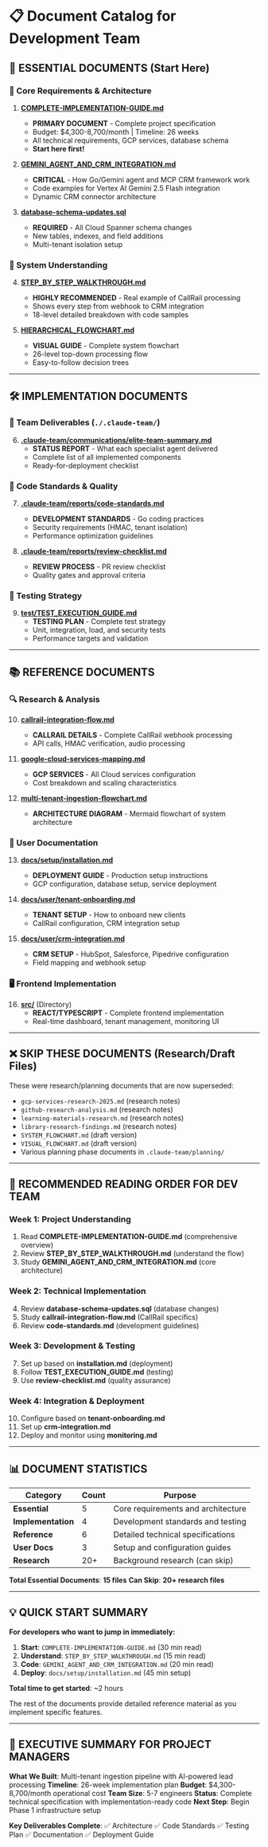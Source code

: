 # 📋 Document Catalog for Development Team

## 🎯 **ESSENTIAL DOCUMENTS (Start Here)**

### **📖 Core Requirements & Architecture**
1. **[COMPLETE-IMPLEMENTATION-GUIDE.md](./COMPLETE-IMPLEMENTATION-GUIDE.md)**
   - **PRIMARY DOCUMENT** - Complete project specification
   - Budget: $4,300-8,700/month | Timeline: 26 weeks
   - All technical requirements, GCP services, database schema
   - **Start here first!**

2. **[GEMINI_AGENT_AND_CRM_INTEGRATION.md](./GEMINI_AGENT_AND_CRM_INTEGRATION.md)**
   - **CRITICAL** - How Go/Gemini agent and MCP CRM framework work
   - Code examples for Vertex AI Gemini 2.5 Flash integration
   - Dynamic CRM connector architecture

3. **[database-schema-updates.sql](./database-schema-updates.sql)**
   - **REQUIRED** - All Cloud Spanner schema changes
   - New tables, indexes, and field additions
   - Multi-tenant isolation setup

### **🔄 System Understanding**
4. **[STEP_BY_STEP_WALKTHROUGH.md](./STEP_BY_STEP_WALKTHROUGH.md)**
   - **HIGHLY RECOMMENDED** - Real example of CallRail processing
   - Shows every step from webhook to CRM integration
   - 18-level detailed breakdown with code samples

5. **[HIERARCHICAL_FLOWCHART.md](./HIERARCHICAL_FLOWCHART.md)**
   - **VISUAL GUIDE** - Complete system flowchart
   - 26-level top-down processing flow
   - Easy-to-follow decision trees

---

## 🛠️ **IMPLEMENTATION DOCUMENTS**

### **📁 Team Deliverables** (`./.claude-team/`)
6. **[.claude-team/communications/elite-team-summary.md](./.claude-team/communications/elite-team-summary.md)**
   - **STATUS REPORT** - What each specialist agent delivered
   - Complete list of all implemented components
   - Ready-for-deployment checklist

### **📝 Code Standards & Quality**
7. **[.claude-team/reports/code-standards.md](./.claude-team/reports/code-standards.md)**
   - **DEVELOPMENT STANDARDS** - Go coding practices
   - Security requirements (HMAC, tenant isolation)
   - Performance optimization guidelines

8. **[.claude-team/reports/review-checklist.md](./.claude-team/reports/review-checklist.md)**
   - **REVIEW PROCESS** - PR review checklist
   - Quality gates and approval criteria

### **🧪 Testing Strategy**
9. **[test/TEST_EXECUTION_GUIDE.md](./test/TEST_EXECUTION_GUIDE.md)**
   - **TESTING PLAN** - Complete test strategy
   - Unit, integration, load, and security tests
   - Performance targets and validation

---

## 📚 **REFERENCE DOCUMENTS**

### **🔍 Research & Analysis**
10. **[callrail-integration-flow.md](./callrail-integration-flow.md)**
    - **CALLRAIL DETAILS** - Complete CallRail webhook processing
    - API calls, HMAC verification, audio processing

11. **[google-cloud-services-mapping.md](./google-cloud-services-mapping.md)**
    - **GCP SERVICES** - All Cloud services configuration
    - Cost breakdown and scaling characteristics

12. **[multi-tenant-ingestion-flowchart.md](./multi-tenant-ingestion-flowchart.md)**
    - **ARCHITECTURE DIAGRAM** - Mermaid flowchart of system architecture

### **📖 User Documentation**
13. **[docs/setup/installation.md](./docs/setup/installation.md)**
    - **DEPLOYMENT GUIDE** - Production setup instructions
    - GCP configuration, database setup, service deployment

14. **[docs/user/tenant-onboarding.md](./docs/user/tenant-onboarding.md)**
    - **TENANT SETUP** - How to onboard new clients
    - CallRail configuration, CRM integration setup

15. **[docs/user/crm-integration.md](./docs/user/crm-integration.md)**
    - **CRM SETUP** - HubSpot, Salesforce, Pipedrive configuration
    - Field mapping and webhook setup

### **🖥️ Frontend Implementation**
16. **[src/](./src/)** (Directory)
    - **REACT/TYPESCRIPT** - Complete frontend implementation
    - Real-time dashboard, tenant management, monitoring UI

---

## ❌ **SKIP THESE DOCUMENTS** (Research/Draft Files)

These were research/planning documents that are now superseded:
- `gcp-services-research-2025.md` (research notes)
- `github-research-analysis.md` (research notes)
- `learning-materials-research.md` (research notes)
- `library-research-findings.md` (research notes)
- `SYSTEM_FLOWCHART.md` (draft version)
- `VISUAL_FLOWCHART.md` (draft version)
- Various planning phase documents in `.claude-team/planning/`

---

## 🎯 **RECOMMENDED READING ORDER FOR DEV TEAM**

### **Week 1: Project Understanding**
1. Read **COMPLETE-IMPLEMENTATION-GUIDE.md** (comprehensive overview)
2. Review **STEP_BY_STEP_WALKTHROUGH.md** (understand the flow)
3. Study **GEMINI_AGENT_AND_CRM_INTEGRATION.md** (core architecture)

### **Week 2: Technical Implementation**
4. Review **database-schema-updates.sql** (database changes)
5. Study **callrail-integration-flow.md** (CallRail specifics)
6. Review **code-standards.md** (development guidelines)

### **Week 3: Development & Testing**
7. Set up based on **installation.md** (deployment)
8. Follow **TEST_EXECUTION_GUIDE.md** (testing)
9. Use **review-checklist.md** (quality assurance)

### **Week 4: Integration & Deployment**
10. Configure based on **tenant-onboarding.md**
11. Set up **crm-integration.md**
12. Deploy and monitor using **monitoring.md**

---

## 📊 **DOCUMENT STATISTICS**

| Category | Count | Purpose |
|----------|-------|---------|
| **Essential** | 5 | Core requirements and architecture |
| **Implementation** | 4 | Development standards and testing |
| **Reference** | 6 | Detailed technical specifications |
| **User Docs** | 3 | Setup and configuration guides |
| **Research** | 20+ | Background research (can skip) |

**Total Essential Documents**: **15 files**
**Can Skip**: **20+ research files**

---

## 💡 **QUICK START SUMMARY**

**For developers who want to jump in immediately:**

1. **Start**: `COMPLETE-IMPLEMENTATION-GUIDE.md` (30 min read)
2. **Understand**: `STEP_BY_STEP_WALKTHROUGH.md` (15 min read)
3. **Code**: `GEMINI_AGENT_AND_CRM_INTEGRATION.md` (20 min read)
4. **Deploy**: `docs/setup/installation.md` (45 min setup)

**Total time to get started**: ~2 hours

The rest of the documents provide detailed reference material as you implement specific features.

---

## 🎯 **EXECUTIVE SUMMARY FOR PROJECT MANAGERS**

**What We Built**: Multi-tenant ingestion pipeline with AI-powered lead processing
**Timeline**: 26-week implementation plan
**Budget**: $4,300-8,700/month operational cost
**Team Size**: 5-7 engineers
**Status**: Complete technical specification with implementation-ready code
**Next Step**: Begin Phase 1 infrastructure setup

**Key Deliverables Complete**: ✅ Architecture ✅ Code Standards ✅ Testing Plan ✅ Documentation ✅ Deployment Guide
